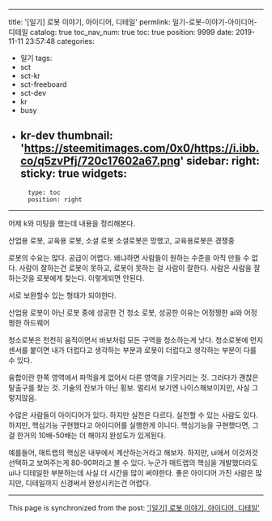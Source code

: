 
---
title: '[일기] 로봇 이야기, 아이디어, 디테일'
permlink: 일기-로봇-이야기-아이디어-디테일
catalog: true
toc_nav_num: true
toc: true
position: 9999
date: 2019-11-11 23:57:48
categories:
- 일기
tags:
- sct
- sct-kr
- sct-freeboard
- sct-dev
- kr
- busy
- kr-dev
thumbnail: 'https://steemitimages.com/0x0/https://i.ibb.co/q5zvPfj/720c17602a67.png'
sidebar:
    right:
        sticky: true
widgets:
    -
        type: toc
        position: right
---


어제 k와 미팅을 했는데 내용을 정리해본다.

산업용 로봇, 교육용 로봇, 소셜 로봇
소셜로봇은 망했고, 교육용로봇은 경쟁중

로봇의 수요는 많다. 공급이 어렵다. 왜냐하면 사람들이 원하는 수준을 아직 만들 수 없다. 사람이 잘하는건 로봇이 못하고, 로봇이 못하는 걸 사람이 잘한다. 사람은 사람을 잘하는것을 로봇에게 찾는다. 이렇게되면 안된다.

서로 보완할수 있는 형태가 되야한다.

산업용 로봇이 아닌 로봇 중에 성공한 건 청소 로봇, 성공한 이유는 어정쩡한 ai와 어정쩡한 하드웨어

청소로봇은 천천히 움직이면서 바보처럼 모든 구역을 청소하는게 낫다. 청소로봇에 먼지센서를 붙이면 내가 더럽다고 생각하는 부분과 로봇이 더럽다고 생각하는 부분이 다를 수 있다.

융합이란 한쪽 영역에서 파먹을게 없어서 다른 영역을 기웃거리는 것. 그러다가 괜찮은 탈출구를 찾는 것. 기술의 진보가 아닌 횡보. 멀리서 보기엔 나이스해보이지만, 사실 그렇지않음.

수많은 사람들이 아이디어가 있다. 하지만 실천은 다르다.
실천할 수 있는 사람도 있다. 하지만, 핵심기능 구현했다고 아이디어를 실행한게 이니다. 핵심기능을 구현했다면, 그걸 한거의 10배-50배는 더 해야지 완성도가 있게된다.

예를들어, 매트랩의 핵심은 내부에서 계산하는거라고 해보자. 하지만, ui에서 이것저것 선택하고 보여주는게 80-90퍼라고 볼 수 있다. 누군가 매트랩의 핵심을 개발했더라도 ui나 디테일한 부분하는데 사실 더 시간을 많이 써야한다. 좋은 아이디어 가진 사람은 많지만, 디테일까지 신경써서 완성시키는건 어렵다. 


- - -

This page is synchronized from the post: ['[일기] 로봇 이야기, 아이디어, 디테일'](https://steempeak.com/@jacobyu/2mv8gi)
